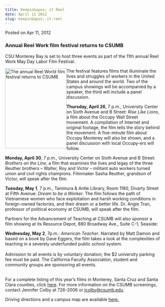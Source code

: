 ```yaml
---
title: Keepin&apos; it Reel
date: April 11 2012
slug: keepin&apos;-it-reel
---
```


 



<span class="date">Posted on Apr 11, 2012    </span>
<h3>Annual Reel Work film festival returns to CSUMB</h3>
<p>CSU Monterey Bay is set to host three events as part of the 11th
annual Reel Work May Day Labor Film Festival.</p>
<p><img alt="The annual Reel World film festival returns to CSUMB" src="https://news.csumb.edu/sites/default/files/65/attachments/news/images/reel_work_logo.jpg" style="float:left; width:200px; height:261px">The festival
features films that illuminate the lives and struggles of workers
in the United States and around the world. Two of the campus
showings will be accompanied by a speaker, the third will include a
panel discussion.</img></p>
<p><strong>Thursday, April 26</strong>, 7 p.m., University Center
on Sixth Avenue and B Street: <em>Rise Like Lions</em>, a film
about the Occupy Wall Street movement. A compilation of Internet
and original footage, the film tells the story behind the movement.
A five-minute film about Occupy Monterey will also be shown, and a
panel discussion with local Occupy-ers will follow.</p>
<p><strong>Monday, April 30</strong>, 7 p.m., University Center on
Sixth Avenue and B Street: <em>Brothers on the Line</em>, a film
that examines the lives and legay of the three Reuther brothers &#x2013;
Walter, Roy and Victor &#x2013; militant auto workers turned union and
civil rights champions. Filmmaker Sasha Reuther, grandson of
Victor, will speak after the film.</p>
<p><strong>Tuesday, May 1</strong>, 7 p.m., Tanimura &amp; Antle
Library, Room 1180, Divarty Street at Fifth Avenue: <em>Dream to be
a Worker</em>. The film follows the path of Vietnamese women who
face exploitation and harsh working conditions in foreign-owned
factories, and their dream or a better life. Dr. Angie Tran,
professor of political economy at CSUMB, will speak after the
film.</p>
<p>Partners for the Advancement of Teaching at CSUMB will also
sponsor a film showing at its Resource Depot, 880 Broadway Ave.,
Suite C-1, Seaside:</p>
<p><strong>Wednesday, May 2</strong>, 7p.m.: <em>American
Teacher</em>. Narrated by Matt Damon and based on a book by Dave
Eggers, the film takes a look at the complexities of teaching in a
severely underfunded public school system.<br>
<br>
Admission to all events is by voluntary donation; the $2 university
parking fee must be paid. The California Faculty Association,
student and community groups are sponsoring all events.</br></br></p>
<p>For a complete listing of this year&#x2019;s films in Monterey, Santa
Cruz and Santa Clara counties, click <a href="https://www.reelwork.org" rel="nofollow">here</a>. For more
information on the CSUMB screenings, contact Jennifer Colby at
726-2006 or <a href="mailto:jcolby@csumb.edu">jcolby@csumb.edu</a>.</p>
<p>Driving directions and a campus map are available <a href="https://csumb.edu/map" rel="nofollow">here.</a><br>
&#xA0;</br></p>





 
